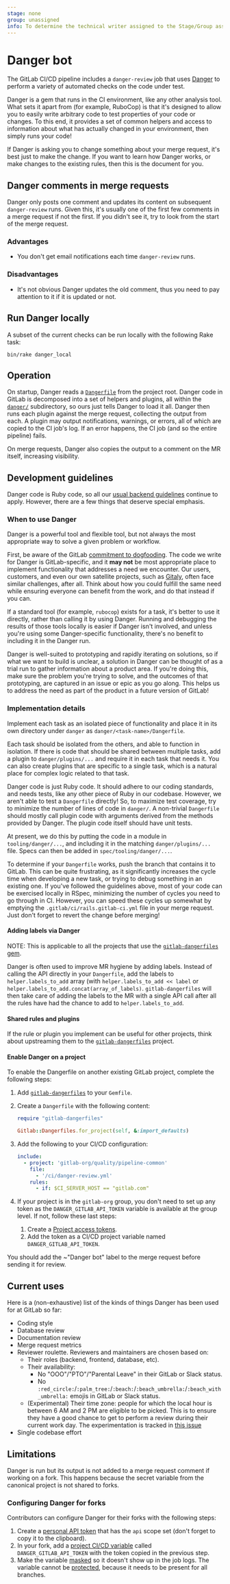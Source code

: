 ```yaml
---
stage: none
group: unassigned
info: To determine the technical writer assigned to the Stage/Group associated with this page, see https://about.gitlab.com/handbook/engineering/ux/technical-writing/#assignments
---
```


# Danger bot

The GitLab CI/CD pipeline includes a `danger-review` job that uses [Danger](https://github.com/danger/danger)
to perform a variety of automated checks on the code under test.

Danger is a gem that runs in the CI environment, like any other analysis tool.
What sets it apart from (for example, RuboCop) is that it's designed to allow you to
easily write arbitrary code to test properties of your code or changes. To this
end, it provides a set of common helpers and access to information about what
has actually changed in your environment, then simply runs your code!

If Danger is asking you to change something about your merge request, it's best
just to make the change. If you want to learn how Danger works, or make changes
to the existing rules, then this is the document for you.

## Danger comments in merge requests

Danger only posts one comment and updates its content on subsequent
`danger-review` runs. Given this, it's usually one of the first few comments
in a merge request if not the first. If you didn't see it, try to look
from the start of the merge request.

### Advantages

- You don't get email notifications each time `danger-review` runs.

### Disadvantages

- It's not obvious Danger updates the old comment, thus you need to
  pay attention to it if it is updated or not.

## Run Danger locally

A subset of the current checks can be run locally with the following Rake task:

```shell
bin/rake danger_local
```

## Operation

On startup, Danger reads a [`Dangerfile`](https://gitlab.com/gitlab-org/gitlab/-/blob/master/Dangerfile)
from the project root. Danger code in GitLab is decomposed into a set of helpers
and plugins, all within the [`danger/`](https://gitlab.com/gitlab-org/gitlab-foss/tree/master/danger/)
subdirectory, so ours just tells Danger to load it all. Danger then runs
each plugin against the merge request, collecting the output from each. A plugin
may output notifications, warnings, or errors, all of which are copied to the
CI job's log. If an error happens, the CI job (and so the entire pipeline) fails.

On merge requests, Danger also copies the output to a comment on the MR
itself, increasing visibility.

## Development guidelines

Danger code is Ruby code, so all our [usual backend guidelines](index.md#backend-guides)
continue to apply. However, there are a few things that deserve special emphasis.

### When to use Danger

Danger is a powerful tool and flexible tool, but not always the most appropriate
way to solve a given problem or workflow.

First, be aware of the GitLab [commitment to dogfooding](https://about.gitlab.com/handbook/engineering/development/principles/#dogfooding).
The code we write for Danger is GitLab-specific, and it **may not** be most
appropriate place to implement functionality that addresses a need we encounter.
Our users, customers, and even our own satellite projects, such as [Gitaly](https://gitlab.com/gitlab-org/gitaly),
often face similar challenges, after all. Think about how you could fulfill the
same need while ensuring everyone can benefit from the work, and do that instead
if you can.

If a standard tool (for example, `rubocop`) exists for a task, it's better to
use it directly, rather than calling it by using Danger. Running and debugging
the results of those tools locally is easier if Danger isn't involved, and
unless you're using some Danger-specific functionality, there's no benefit to
including it in the Danger run.

Danger is well-suited to prototyping and rapidly iterating on solutions, so if
what we want to build is unclear, a solution in Danger can be thought of as a
trial run to gather information about a product area. If you're doing this, make
sure the problem you're trying to solve, and the outcomes of that prototyping,
are captured in an issue or epic as you go along. This helps us to address
the need as part of the product in a future version of GitLab!

### Implementation details

Implement each task as an isolated piece of functionality and place it in its
own directory under `danger` as `danger/<task-name>/Dangerfile`.

Each task should be isolated from the others, and able to function in isolation.
If there is code that should be shared between multiple tasks, add a plugin to
`danger/plugins/...` and require it in each task that needs it. You can also
create plugins that are specific to a single task, which is a natural place for
complex logic related to that task.

Danger code is just Ruby code. It should adhere to our coding standards, and
needs tests, like any other piece of Ruby in our codebase. However, we aren't
able to test a `Dangerfile` directly! So, to maximize test coverage, try to
minimize the number of lines of code in `danger/`. A non-trivial `Dangerfile`
should mostly call plugin code with arguments derived from the methods provided
by Danger. The plugin code itself should have unit tests.

At present, we do this by putting the code in a module in `tooling/danger/...`,
and including it in the matching `danger/plugins/...` file. Specs can then be
added in `spec/tooling/danger/...`.

To determine if your `Dangerfile` works, push the branch that contains it to
GitLab. This can be quite frustrating, as it significantly increases the cycle
time when developing a new task, or trying to debug something in an existing
one. If you've followed the guidelines above, most of your code can be exercised
locally in RSpec, minimizing the number of cycles you need to go through in CI.
However, you can speed these cycles up somewhat by emptying the
`.gitlab/ci/rails.gitlab-ci.yml` file in your merge request. Just don't forget
to revert the change before merging!

#### Adding labels via Danger

NOTE:
This is applicable to all the projects that use the [`gitlab-dangerfiles` gem](https://rubygems.org/gems/gitlab-dangerfiles).

Danger is often used to improve MR hygiene by adding labels. Instead of calling the
API directly in your `Dangerfile`, add the labels to `helper.labels_to_add` array (with `helper.labels_to_add << label`
or `helper.labels_to_add.concat(array_of_labels)`.
`gitlab-dangerfiles` will then take care of adding the labels to the MR with a single API call after all the rules
have had the chance to add to `helper.labels_to_add`.

#### Shared rules and plugins

If the rule or plugin you implement can be useful for other projects, think about
upstreaming them to the [`gitlab-dangerfiles`](https://gitlab.com/gitlab-org/ruby/gems/gitlab-dangerfiles) project.

#### Enable Danger on a project

To enable the Dangerfile on another existing GitLab project, complete the following steps:

1. Add [`gitlab-dangerfiles`](https://rubygems.org/gems/gitlab-dangerfiles) to your `Gemfile`.
1. Create a `Dangerfile` with the following content:

    ```ruby
    require "gitlab-dangerfiles"

    Gitlab::Dangerfiles.for_project(self, &:import_defaults)
    ```

1. Add the following to your CI/CD configuration:

    ```yaml
    include:
      - project: 'gitlab-org/quality/pipeline-common'
        file:
          - '/ci/danger-review.yml'
        rules:
          - if: $CI_SERVER_HOST == "gitlab.com"
    ```

1. If your project is in the `gitlab-org` group, you don't need to set up any token as the `DANGER_GITLAB_API_TOKEN`
  variable is available at the group level. If not, follow these last steps:
    1. Create a [Project access tokens](../user/project/settings/project_access_tokens.md).
    1. Add the token as a CI/CD project variable named `DANGER_GITLAB_API_TOKEN`.

You should add the ~"Danger bot" label to the merge request before sending it
for review.

## Current uses

Here is a (non-exhaustive) list of the kinds of things Danger has been used for
at GitLab so far:

- Coding style
- Database review
- Documentation review
- Merge request metrics
- Reviewer roulette. Reviewers and maintainers are chosen based on:
  - Their roles (backend, frontend, database, etc).
  - Their availability:
    - No "OOO"/"PTO"/"Parental Leave" in their GitLab or Slack status.
    - No `:red_circle:`/`:palm_tree:`/`:beach:`/`:beach_umbrella:`/`:beach_with_umbrella:` emojis in GitLab or Slack status.
  - (Experimental) Their time zone: people for which the local hour is between
    6 AM and 2 PM are eligible to be picked. This is to ensure they have a good
    chance to get to perform a review during their current work day. The experimentation is tracked in
    [this issue](https://gitlab.com/gitlab-org/quality/team-tasks/-/issues/563)
- Single codebase effort

## Limitations

Danger is run but its output is not added to a merge request comment if working
on a fork. This happens because the secret variable from the canonical project
is not shared to forks.

### Configuring Danger for forks

Contributors can configure Danger for their forks with the following steps:

1. Create a [personal API token](https://gitlab.com/-/profile/personal_access_tokens?name=GitLab+Dangerbot&scopes=api)
  that has the `api` scope set (don't forget to copy it to the clipboard).
1. In your fork, add a [project CI/CD variable](../ci/variables/index.md#add-a-cicd-variable-to-a-project)
  called `DANGER_GITLAB_API_TOKEN` with the token copied in the previous step.
1. Make the variable [masked](../ci/variables/index.md#mask-a-cicd-variable) so it
  doesn't show up in the job logs. The variable cannot be
  [protected](../ci/variables/index.md#protected-cicd-variables), because it needs
  to be present for all branches.
